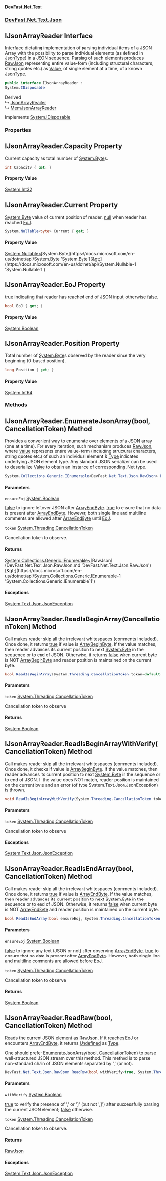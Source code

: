 #### [DevFast.Net.Text](index.md 'index')
### [DevFast.Net.Text.Json](DevFast.Net.Text.Json.md 'DevFast.Net.Text.Json')

## IJsonArrayReader Interface

Interface dictating implementation of parsing individual items of a JSON Array 
with the possibility to parse individual elements (as defined in [JsonType](DevFast.Net.Text.Json.JsonType.md 'DevFast.Net.Text.Json.JsonType')) in a JSON sequence.
Parsing of such elements produces [RawJson](DevFast.Net.Text.Json.RawJson.md 'DevFast.Net.Text.Json.RawJson') representing entire value-form 
(including structural characters, string quotes etc.) as [Value](DevFast.Net.Text.Json.RawJson.md#DevFast.Net.Text.Json.RawJson.Value 'DevFast.Net.Text.Json.RawJson.Value'), of single element at a time, 
of a known [JsonType](DevFast.Net.Text.Json.JsonType.md 'DevFast.Net.Text.Json.JsonType').

```csharp
public interface IJsonArrayReader :
System.IDisposable
```

Derived  
&#8627; [JsonArrayReader](DevFast.Net.Text.Json.Utf8.JsonArrayReader.md 'DevFast.Net.Text.Json.Utf8.JsonArrayReader')  
&#8627; [MemJsonArrayReader](DevFast.Net.Text.Json.Utf8.MemJsonArrayReader.md 'DevFast.Net.Text.Json.Utf8.MemJsonArrayReader')

Implements [System.IDisposable](https://docs.microsoft.com/en-us/dotnet/api/System.IDisposable 'System.IDisposable')
### Properties

<a name='DevFast.Net.Text.Json.IJsonArrayReader.Capacity'></a>

## IJsonArrayReader.Capacity Property

Current capacity as total number of [System.Byte](https://docs.microsoft.com/en-us/dotnet/api/System.Byte 'System.Byte')s.

```csharp
int Capacity { get; }
```

#### Property Value
[System.Int32](https://docs.microsoft.com/en-us/dotnet/api/System.Int32 'System.Int32')

<a name='DevFast.Net.Text.Json.IJsonArrayReader.Current'></a>

## IJsonArrayReader.Current Property

[System.Byte](https://docs.microsoft.com/en-us/dotnet/api/System.Byte 'System.Byte') value of current position of reader. [null](https://docs.microsoft.com/en-us/dotnet/csharp/language-reference/keywords/null 'https://docs.microsoft.com/en-us/dotnet/csharp/language-reference/keywords/null') when
            reader has reached [EoJ](DevFast.Net.Text.Json.IJsonArrayReader.md#DevFast.Net.Text.Json.IJsonArrayReader.EoJ 'DevFast.Net.Text.Json.IJsonArrayReader.EoJ').

```csharp
System.Nullable<byte> Current { get; }
```

#### Property Value
[System.Nullable&lt;](https://docs.microsoft.com/en-us/dotnet/api/System.Nullable-1 'System.Nullable`1')[System.Byte](https://docs.microsoft.com/en-us/dotnet/api/System.Byte 'System.Byte')[&gt;](https://docs.microsoft.com/en-us/dotnet/api/System.Nullable-1 'System.Nullable`1')

<a name='DevFast.Net.Text.Json.IJsonArrayReader.EoJ'></a>

## IJsonArrayReader.EoJ Property

[true](https://docs.microsoft.com/en-us/dotnet/csharp/language-reference/builtin-types/bool 'https://docs.microsoft.com/en-us/dotnet/csharp/language-reference/builtin-types/bool') indicating that reader has reached end of JSON input,
            otherwise [false](https://docs.microsoft.com/en-us/dotnet/csharp/language-reference/builtin-types/bool 'https://docs.microsoft.com/en-us/dotnet/csharp/language-reference/builtin-types/bool').

```csharp
bool EoJ { get; }
```

#### Property Value
[System.Boolean](https://docs.microsoft.com/en-us/dotnet/api/System.Boolean 'System.Boolean')

<a name='DevFast.Net.Text.Json.IJsonArrayReader.Position'></a>

## IJsonArrayReader.Position Property

Total number of [System.Byte](https://docs.microsoft.com/en-us/dotnet/api/System.Byte 'System.Byte')s observed by the reader since the very beginning (0-based position).

```csharp
long Position { get; }
```

#### Property Value
[System.Int64](https://docs.microsoft.com/en-us/dotnet/api/System.Int64 'System.Int64')
### Methods

<a name='DevFast.Net.Text.Json.IJsonArrayReader.EnumerateJsonArray(bool,System.Threading.CancellationToken)'></a>

## IJsonArrayReader.EnumerateJsonArray(bool, CancellationToken) Method

Provides a convenient way to enumerate over elements of a JSON array (one at a time).
For every iteration, such mechanism produces [RawJson](DevFast.Net.Text.Json.RawJson.md 'DevFast.Net.Text.Json.RawJson'), where [Value](DevFast.Net.Text.Json.RawJson.md#DevFast.Net.Text.Json.RawJson.Value 'DevFast.Net.Text.Json.RawJson.Value') represents
entire value-form (including structural characters, string quotes etc.) of such an individual
element & [Type](DevFast.Net.Text.Json.RawJson.md#DevFast.Net.Text.Json.RawJson.Type 'DevFast.Net.Text.Json.RawJson.Type') indicates underlying JSON element type. 
Any standard JSON serializer can be used to deserialize [Value](DevFast.Net.Text.Json.RawJson.md#DevFast.Net.Text.Json.RawJson.Value 'DevFast.Net.Text.Json.RawJson.Value')
to obtain an instance of corresponding .Net type.

```csharp
System.Collections.Generic.IEnumerable<DevFast.Net.Text.Json.RawJson> EnumerateJsonArray(bool ensureEoj, System.Threading.CancellationToken token=default(System.Threading.CancellationToken));
```
#### Parameters

<a name='DevFast.Net.Text.Json.IJsonArrayReader.EnumerateJsonArray(bool,System.Threading.CancellationToken).ensureEoj'></a>

`ensureEoj` [System.Boolean](https://docs.microsoft.com/en-us/dotnet/api/System.Boolean 'System.Boolean')

[false](https://docs.microsoft.com/en-us/dotnet/csharp/language-reference/builtin-types/bool 'https://docs.microsoft.com/en-us/dotnet/csharp/language-reference/builtin-types/bool') to ignore leftover JSON after [ArrayEndByte](DevFast.Net.Text.Json.JsonConst.md#DevFast.Net.Text.Json.JsonConst.ArrayEndByte 'DevFast.Net.Text.Json.JsonConst.ArrayEndByte').
            [true](https://docs.microsoft.com/en-us/dotnet/csharp/language-reference/builtin-types/bool 'https://docs.microsoft.com/en-us/dotnet/csharp/language-reference/builtin-types/bool') to ensure that no data is present after [ArrayEndByte](DevFast.Net.Text.Json.JsonConst.md#DevFast.Net.Text.Json.JsonConst.ArrayEndByte 'DevFast.Net.Text.Json.JsonConst.ArrayEndByte'). However, both
            single line and multiline comments are allowed after [ArrayEndByte](DevFast.Net.Text.Json.JsonConst.md#DevFast.Net.Text.Json.JsonConst.ArrayEndByte 'DevFast.Net.Text.Json.JsonConst.ArrayEndByte') until [EoJ](DevFast.Net.Text.Json.IJsonArrayReader.md#DevFast.Net.Text.Json.IJsonArrayReader.EoJ 'DevFast.Net.Text.Json.IJsonArrayReader.EoJ').

<a name='DevFast.Net.Text.Json.IJsonArrayReader.EnumerateJsonArray(bool,System.Threading.CancellationToken).token'></a>

`token` [System.Threading.CancellationToken](https://docs.microsoft.com/en-us/dotnet/api/System.Threading.CancellationToken 'System.Threading.CancellationToken')

Cancellation token to observe.

#### Returns
[System.Collections.Generic.IEnumerable&lt;](https://docs.microsoft.com/en-us/dotnet/api/System.Collections.Generic.IEnumerable-1 'System.Collections.Generic.IEnumerable`1')[RawJson](DevFast.Net.Text.Json.RawJson.md 'DevFast.Net.Text.Json.RawJson')[&gt;](https://docs.microsoft.com/en-us/dotnet/api/System.Collections.Generic.IEnumerable-1 'System.Collections.Generic.IEnumerable`1')

#### Exceptions

[System.Text.Json.JsonException](https://docs.microsoft.com/en-us/dotnet/api/System.Text.Json.JsonException 'System.Text.Json.JsonException')

<a name='DevFast.Net.Text.Json.IJsonArrayReader.ReadIsBeginArray(System.Threading.CancellationToken)'></a>

## IJsonArrayReader.ReadIsBeginArray(CancellationToken) Method

Call makes reader skip all the irrelevant whitespaces (comments included). Once done, it returns
[true](https://docs.microsoft.com/en-us/dotnet/csharp/language-reference/builtin-types/bool 'https://docs.microsoft.com/en-us/dotnet/csharp/language-reference/builtin-types/bool') if value is [ArrayBeginByte](DevFast.Net.Text.Json.JsonConst.md#DevFast.Net.Text.Json.JsonConst.ArrayBeginByte 'DevFast.Net.Text.Json.JsonConst.ArrayBeginByte'). If the value matches, 
then reader advances its current position to next [System.Byte](https://docs.microsoft.com/en-us/dotnet/api/System.Byte 'System.Byte') in the sequence or to end of JSON.
Otherwise, it returns [false](https://docs.microsoft.com/en-us/dotnet/csharp/language-reference/builtin-types/bool 'https://docs.microsoft.com/en-us/dotnet/csharp/language-reference/builtin-types/bool') when current byte is NOT [ArrayBeginByte](DevFast.Net.Text.Json.JsonConst.md#DevFast.Net.Text.Json.JsonConst.ArrayBeginByte 'DevFast.Net.Text.Json.JsonConst.ArrayBeginByte') and
reader position is maintained on the current byte.

```csharp
bool ReadIsBeginArray(System.Threading.CancellationToken token=default(System.Threading.CancellationToken));
```
#### Parameters

<a name='DevFast.Net.Text.Json.IJsonArrayReader.ReadIsBeginArray(System.Threading.CancellationToken).token'></a>

`token` [System.Threading.CancellationToken](https://docs.microsoft.com/en-us/dotnet/api/System.Threading.CancellationToken 'System.Threading.CancellationToken')

Cancellation token to observe

#### Returns
[System.Boolean](https://docs.microsoft.com/en-us/dotnet/api/System.Boolean 'System.Boolean')

<a name='DevFast.Net.Text.Json.IJsonArrayReader.ReadIsBeginArrayWithVerify(System.Threading.CancellationToken)'></a>

## IJsonArrayReader.ReadIsBeginArrayWithVerify(CancellationToken) Method

Call makes reader skip all the irrelevant whitespaces (comments included). Once done, it checks
if value is [ArrayBeginByte](DevFast.Net.Text.Json.JsonConst.md#DevFast.Net.Text.Json.JsonConst.ArrayBeginByte 'DevFast.Net.Text.Json.JsonConst.ArrayBeginByte'). If the value matches, then reader advances 
its current position to next [System.Byte](https://docs.microsoft.com/en-us/dotnet/api/System.Byte 'System.Byte') in the sequence or to end of JSON. If the value does NOT match,
reader position is maintained on the current byte and an error 
(of type [System.Text.Json.JsonException](https://docs.microsoft.com/en-us/dotnet/api/System.Text.Json.JsonException 'System.Text.Json.JsonException')) is thrown.

```csharp
void ReadIsBeginArrayWithVerify(System.Threading.CancellationToken token=default(System.Threading.CancellationToken));
```
#### Parameters

<a name='DevFast.Net.Text.Json.IJsonArrayReader.ReadIsBeginArrayWithVerify(System.Threading.CancellationToken).token'></a>

`token` [System.Threading.CancellationToken](https://docs.microsoft.com/en-us/dotnet/api/System.Threading.CancellationToken 'System.Threading.CancellationToken')

Cancellation token to observe

#### Exceptions

[System.Text.Json.JsonException](https://docs.microsoft.com/en-us/dotnet/api/System.Text.Json.JsonException 'System.Text.Json.JsonException')

<a name='DevFast.Net.Text.Json.IJsonArrayReader.ReadIsEndArray(bool,System.Threading.CancellationToken)'></a>

## IJsonArrayReader.ReadIsEndArray(bool, CancellationToken) Method

Call makes reader skip all the irrelevant whitespaces (comments included). Once done, it returns
[true](https://docs.microsoft.com/en-us/dotnet/csharp/language-reference/builtin-types/bool 'https://docs.microsoft.com/en-us/dotnet/csharp/language-reference/builtin-types/bool') if value is [ArrayEndByte](DevFast.Net.Text.Json.JsonConst.md#DevFast.Net.Text.Json.JsonConst.ArrayEndByte 'DevFast.Net.Text.Json.JsonConst.ArrayEndByte'). If the value matches, 
then reader advances its current position to next [System.Byte](https://docs.microsoft.com/en-us/dotnet/api/System.Byte 'System.Byte') in the sequence or to end of JSON.
Otherwise, it returns [false](https://docs.microsoft.com/en-us/dotnet/csharp/language-reference/builtin-types/bool 'https://docs.microsoft.com/en-us/dotnet/csharp/language-reference/builtin-types/bool') when current byte is NOT [ArrayEndByte](DevFast.Net.Text.Json.JsonConst.md#DevFast.Net.Text.Json.JsonConst.ArrayEndByte 'DevFast.Net.Text.Json.JsonConst.ArrayEndByte') and
reader position is maintained on the current byte.

```csharp
bool ReadIsEndArray(bool ensureEoj, System.Threading.CancellationToken token=default(System.Threading.CancellationToken));
```
#### Parameters

<a name='DevFast.Net.Text.Json.IJsonArrayReader.ReadIsEndArray(bool,System.Threading.CancellationToken).ensureEoj'></a>

`ensureEoj` [System.Boolean](https://docs.microsoft.com/en-us/dotnet/api/System.Boolean 'System.Boolean')

[false](https://docs.microsoft.com/en-us/dotnet/csharp/language-reference/builtin-types/bool 'https://docs.microsoft.com/en-us/dotnet/csharp/language-reference/builtin-types/bool') to ignore any text (JSON or not) after 
            observing [ArrayEndByte](DevFast.Net.Text.Json.JsonConst.md#DevFast.Net.Text.Json.JsonConst.ArrayEndByte 'DevFast.Net.Text.Json.JsonConst.ArrayEndByte').
            [true](https://docs.microsoft.com/en-us/dotnet/csharp/language-reference/builtin-types/bool 'https://docs.microsoft.com/en-us/dotnet/csharp/language-reference/builtin-types/bool') to ensure that no data is present after [ArrayEndByte](DevFast.Net.Text.Json.JsonConst.md#DevFast.Net.Text.Json.JsonConst.ArrayEndByte 'DevFast.Net.Text.Json.JsonConst.ArrayEndByte'). However, both
            single line and multiline comments are allowed before [EoJ](DevFast.Net.Text.Json.IJsonArrayReader.md#DevFast.Net.Text.Json.IJsonArrayReader.EoJ 'DevFast.Net.Text.Json.IJsonArrayReader.EoJ').

<a name='DevFast.Net.Text.Json.IJsonArrayReader.ReadIsEndArray(bool,System.Threading.CancellationToken).token'></a>

`token` [System.Threading.CancellationToken](https://docs.microsoft.com/en-us/dotnet/api/System.Threading.CancellationToken 'System.Threading.CancellationToken')

Cancellation token to observe

#### Returns
[System.Boolean](https://docs.microsoft.com/en-us/dotnet/api/System.Boolean 'System.Boolean')

<a name='DevFast.Net.Text.Json.IJsonArrayReader.ReadRaw(bool,System.Threading.CancellationToken)'></a>

## IJsonArrayReader.ReadRaw(bool, CancellationToken) Method

Reads the current JSON element as [RawJson](DevFast.Net.Text.Json.RawJson.md 'DevFast.Net.Text.Json.RawJson'). If it reaches [EoJ](DevFast.Net.Text.Json.IJsonArrayReader.md#DevFast.Net.Text.Json.IJsonArrayReader.EoJ 'DevFast.Net.Text.Json.IJsonArrayReader.EoJ') or
encounters [ArrayEndByte](DevFast.Net.Text.Json.JsonConst.md#DevFast.Net.Text.Json.JsonConst.ArrayEndByte 'DevFast.Net.Text.Json.JsonConst.ArrayEndByte'), it returns [Undefined](DevFast.Net.Text.Json.JsonType.md#DevFast.Net.Text.Json.JsonType.Undefined 'DevFast.Net.Text.Json.JsonType.Undefined') as
[Type](DevFast.Net.Text.Json.RawJson.md#DevFast.Net.Text.Json.RawJson.Type 'DevFast.Net.Text.Json.RawJson.Type').

One should prefer [EnumerateJsonArray(bool, CancellationToken)](DevFast.Net.Text.Json.IJsonArrayReader.md#DevFast.Net.Text.Json.IJsonArrayReader.EnumerateJsonArray(bool,System.Threading.CancellationToken) 'DevFast.Net.Text.Json.IJsonArrayReader.EnumerateJsonArray(bool, System.Threading.CancellationToken)') to parse well-structured JSON stream over this method.
This method is to parse non-standard chain of JSON elements separated by ',' (or not).

```csharp
DevFast.Net.Text.Json.RawJson ReadRaw(bool withVerify=true, System.Threading.CancellationToken token=default(System.Threading.CancellationToken));
```
#### Parameters

<a name='DevFast.Net.Text.Json.IJsonArrayReader.ReadRaw(bool,System.Threading.CancellationToken).withVerify'></a>

`withVerify` [System.Boolean](https://docs.microsoft.com/en-us/dotnet/api/System.Boolean 'System.Boolean')

[true](https://docs.microsoft.com/en-us/dotnet/csharp/language-reference/builtin-types/bool 'https://docs.microsoft.com/en-us/dotnet/csharp/language-reference/builtin-types/bool') to verify the presence of ',' or ']' (but not ',]')
            after successfully parsing the current JSON element; [false](https://docs.microsoft.com/en-us/dotnet/csharp/language-reference/builtin-types/bool 'https://docs.microsoft.com/en-us/dotnet/csharp/language-reference/builtin-types/bool') otherwise.

<a name='DevFast.Net.Text.Json.IJsonArrayReader.ReadRaw(bool,System.Threading.CancellationToken).token'></a>

`token` [System.Threading.CancellationToken](https://docs.microsoft.com/en-us/dotnet/api/System.Threading.CancellationToken 'System.Threading.CancellationToken')

Cancellation token to observe.

#### Returns
[RawJson](DevFast.Net.Text.Json.RawJson.md 'DevFast.Net.Text.Json.RawJson')

#### Exceptions

[System.Text.Json.JsonException](https://docs.microsoft.com/en-us/dotnet/api/System.Text.Json.JsonException 'System.Text.Json.JsonException')